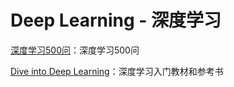 # Deep Learning - 深度学习

[深度学习500问](https://github.com/scutan90/DeepLearning-500-questions)：深度学习500问

[Dive into Deep Learning](http://zh.diveintodeeplearning.org/index.html)：深度学习入门教材和参考书
